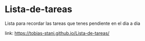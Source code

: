 # Lista-de-tareas
Lista para recordar las tareas que tenes pendiente en el dia a dia 


link: https://tobias-stani.github.io/Lista-de-tareas/
